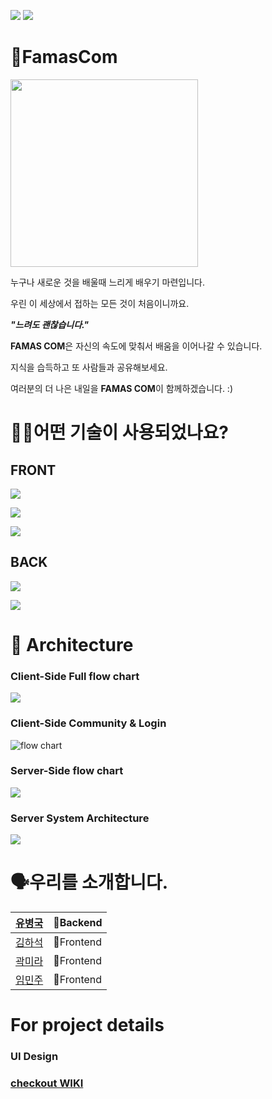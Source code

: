 ![](https://img.shields.io/badge/PROJECT-FamasCom-blue?style=for-the-badge) 
![](https://img.shields.io/badge/FamasCom-WEB-yellowgreen?style=for-the-badge)
# 📗FamasCom
<img src="https://ifh.cc/g/n6Y31Q.png" width="300" height="300">


누구나 새로운 것을 배울때 느리게 배우기 마련입니다.

우린 이 세상에서 접하는 모든 것이 처음이니까요.

_**"느려도 괜찮습니다."**_

****FAMAS COM****은 자신의 속도에 맞춰서 배움을 이어나갈 수 있습니다. 

지식을 습득하고 또 사람들과 공유해보세요. 

여러분의 더 나은 내일을 **FAMAS COM**이 함께하겠습니다. :)


# 🕵🏼어떤 기술이 사용되었나요? 
## FRONT
![](https://img.shields.io/badge/FRONT-TYPESCRIPT-007ACC?style=for-the-badge&logo=typescript) 

![](https://img.shields.io/badge/FRONT-REACT-61DAFB?style=for-the-badge&logo=react) 

![](https://img.shields.io/badge/FRONT-STYLED--COMPONENTS-DB7093?style=for-the-badge&logo=styled-components)
## BACK
![](https://img.shields.io/badge/BACK-NODE-green?style=for-the-badge&logo=node.js) 

![](https://img.shields.io/badge/BACK-AWS-orange?style=for-the-badge&logo=Amazon-AWS)


# 🔨 Architecture
### Client-Side Full flow chart
![](https://postfiles.pstatic.net/MjAyMDEyMThfMSAg/MDAxNjA4MjU4NDg0MTAx.Af7TLgkswPi5UNivyoJmM8MVhmMv0VE659yXqcIdMYYg.3sOmhm7V1urJLN5YwWXfKomukvTcVjB00uXl_7-VaAMg.JPEG.rosic2012/mainflow.jpg?type=w966)
### Client-Side Community & Login
![flow chart](https://user-images.githubusercontent.com/66916041/102568129-44935100-4126-11eb-9e99-a048ff4f1060.jpg)
### Server-Side flow chart
![](https://ifh.cc/g/gKaefX.jpg)
### Server System Architecture
![](https://ifh.cc/g/GUizHP.png)

# 🗣️우리를 소개합니다.
| [유병국](https://github.com/godkor200) | 🏁Backend  |
|--------|----------|
| [김하석](https://github.com/haseok2118) | 🚩Frontend |
| [곽미라](https://github.com/hanliang38) | 🚩Frontend |
| [임민주](https://github.com/IMMINJU) | 🚩Frontend |

# For project details
### UI Design


### [checkout WIKI](https://github.com/codestates/famasCom_client/wiki)
